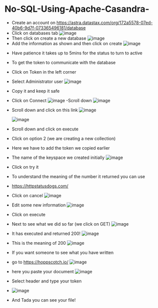 # No-SQL-Using-Apache-Casandra-
* Create an account on https://astra.datastax.com/org/172a5578-07ed-40b6-9d7f-073365496181/database
* Click on databases tab
  ![image](https://github.com/user-attachments/assets/fa19d5b4-d3f2-498f-a126-4c36ae54fe18)
* Then click on create a new database
 ![image](https://github.com/user-attachments/assets/475fabdb-5946-433e-a49d-c0e963c37c4d)
* Add the information as shown and then click on create 
  ![image](https://github.com/user-attachments/assets/2865f073-8ec7-4d2d-bc7a-ced40410d43f)

- Have patience it takes up to 5mins for the status to turn to active

- To get the token to communicate with the database
- Click on Token in the left corner
- Select Administrator user
  ![image](https://github.com/user-attachments/assets/e578d845-9414-463c-908c-85922fac98f5)
- Copy it and keep it safe

- Click on Connect
  ![image](https://github.com/user-attachments/assets/1ffeb273-8a9a-4b10-bf74-639e58c36a84)
-Scroll down
![image](https://github.com/user-attachments/assets/1885374e-e7c7-4a8a-a3a9-01d4e4162a26)

- Scroll down and click on this link
  ![image](https://github.com/user-attachments/assets/d940065c-e0e0-4e3b-a1f6-07e89c5739c6)

  ![image](https://github.com/user-attachments/assets/e83276f5-8fff-454f-b80f-b98402add917)
- Scroll down and click on execute


- Click on option 2 (we are creating a new collection)
- Here we have to add the token we copied earlier
- The name of the keyspace we created initially
  ![image](https://github.com/user-attachments/assets/7d81d834-e793-49dd-a755-f395ea717e68)
- Click on try it
- To understand the meaning of the number it returned you can use
- https://httpstatusdogs.com/
- Click on cancel
 ![image](https://github.com/user-attachments/assets/e444a7b9-2bb9-4130-9002-21c34794159d)
- Edit some new information
  ![image](https://github.com/user-attachments/assets/8c2c1781-b10d-4e84-a496-966723667a20)
- Click on execute
- Next to see what we did so far (we click on GET)
  ![image](https://github.com/user-attachments/assets/80c1b0ec-cb73-4b9b-a2a3-ca00bf034157)
- It has executed and returned 200!
  ![image](https://github.com/user-attachments/assets/5e51f0e4-68b8-4517-acaa-cb6f96fc04ea)
- This is the meaning of 200
  ![image](https://github.com/user-attachments/assets/4fb41061-9c0d-4742-b47d-f03403916cbb)
- If you want someone to see what you have written
-  go to https://hoppscotch.io/
  ![image](https://github.com/user-attachments/assets/073ab7fc-a2d6-4968-9b03-64ffa253a1f1)
- here you paste your document ![image](https://github.com/user-attachments/assets/058b96ca-a209-4332-b065-52aabebb2c48)
- Select header and type your token
- ![image](https://github.com/user-attachments/assets/2235e230-bed4-498d-9a3b-92c634c4c1be)
- And Tada you can see your file!










